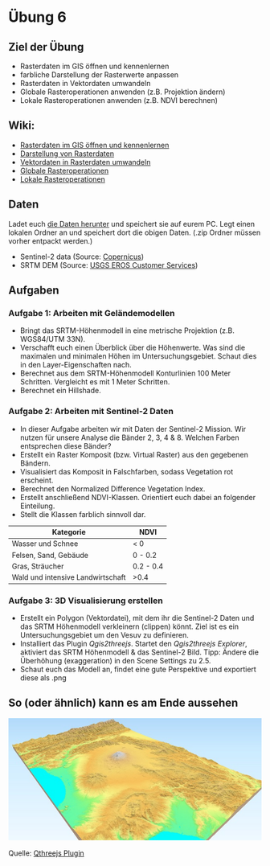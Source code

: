 # Übung 6
## Ziel der Übung
* Rasterdaten im GIS öffnen und kennenlernen
* farbliche Darstellung der Rasterwerte anpassen
* Rasterdaten in Vektordaten umwandeln
* Globale Rasteroperationen anwenden (z.B. Projektion ändern)
* Lokale Rasteroperationen anwenden (z.B. NDVI berechnen)

## Wiki:
* [Rasterdaten im GIS öffnen und kennenlernen](https://courses.gistools.geog.uni-heidelberg.de/giscience/gis-einfuehrung/wikis/qgis-Layer-Konzept)
* [Darstellung von Rasterdaten](https://courses.gistools.geog.uni-heidelberg.de/giscience/gis-einfuehrung/wikis/qgis-Rasterdarstellung)
* [Vektordaten in Rasterdaten umwandeln](https://courses.gistools.geog.uni-heidelberg.de/giscience/gis-einfuehrung/wikis/qgis-Konvertierung)
* [Globale Rasteroperationen](https://courses.gistools.geog.uni-heidelberg.de/giscience/gis-einfuehrung/wikis/qgis-Globale-Funktionen)
* [Lokale Rasteroperationen](https://courses.gistools.geog.uni-heidelberg.de/giscience/gis-einfuehrung/wikis/qgis-Lokale-Funktionen)

## Daten
Ladet euch [die Daten herunter](exercise_06_data.zip) und speichert sie auf eurem PC. Legt einen lokalen Ordner an und speichert dort die obigen Daten. (.zip Ordner müssen vorher entpackt werden.)

* Sentinel-2 data (Source: [Copernicus](https://scihub.copernicus.eu/))
* SRTM DEM (Source: [USGS EROS Customer Services](https://www.usgs.gov/centers/eros/science/usgs-eros-archive-digital-elevation-shuttle-radar-topography-mission-srtm-1))

## Aufgaben

### Aufgabe 1: Arbeiten mit Geländemodellen
* Bringt das SRTM-Höhenmodell in eine metrische Projektion (z.B. WGS84/UTM 33N).
* Verschafft euch einen Überblick über die Höhenwerte. Was sind die maximalen und minimalen Höhen im Untersuchungsgebiet. Schaut dies in den Layer-Eigenschaften nach. 
* Berechnet aus dem SRTM-Höhenmodell Konturlinien 100 Meter Schritten. Vergleicht es mit 1 Meter Schritten.
* Berechnet ein Hillshade.

### Aufgabe 2: Arbeiten mit Sentinel-2 Daten
* In dieser Aufgabe arbeiten wir mit Daten der Sentinel-2 Mission. Wir nutzen für unsere Analyse die Bänder 2, 3, 4 & 8. Welchen Farben entsprechen diese Bänder?
* Erstellt ein Raster Komposit (bzw. Virtual Raster) aus den gegebenen Bändern.
* Visualisiert das Komposit in Falschfarben, sodass Vegetation rot erscheint.
* Berechnet den Normalized Difference Vegetation Index.
* Erstellt anschließend NDVI-Klassen. Orientiert euch dabei an folgender Einteilung.
* Stellt die Klassen farblich sinnvoll dar.

| Kategorie | NDVI |
| --- | --- |
|Wasser und Schnee| < 0 |
| Felsen, Sand, Gebäude | 0 - 0.2 |
| Gras, Sträucher | 0.2 - 0.4 |
| Wald und intensive Landwirtschaft | >0.4 |

### Aufgabe 3: 3D Visualisierung erstellen
* Erstellt ein Polygon (Vektordatei), mit dem ihr die Sentinel-2 Daten und das SRTM Höhenmodell verkleinern (clippen) könnt. Ziel ist es ein Untersuchungsgebiet um den Vesuv zu definieren.
* Installiert das Plugin *Qgis2threejs*. Startet den *Qgis2threejs Explorer*, aktiviert das SRTM Höhenmodell & das Sentinel-2 Bild. Tipp: Ändere die Überhöhung (exaggeration) in den Scene Settings zu 2.5.
* Schaut euch das Modell an, findet eine gute Perspektive und exportiert diese als .png 

## So (oder ähnlich) kann es am Ende aussehen

![3D Landschaft](qgisthreejs.jpg)


Quelle: [Qthreejs Plugin](https://qgis2threejs.readthedocs.io/en/docs/_images/top.jpg) 
